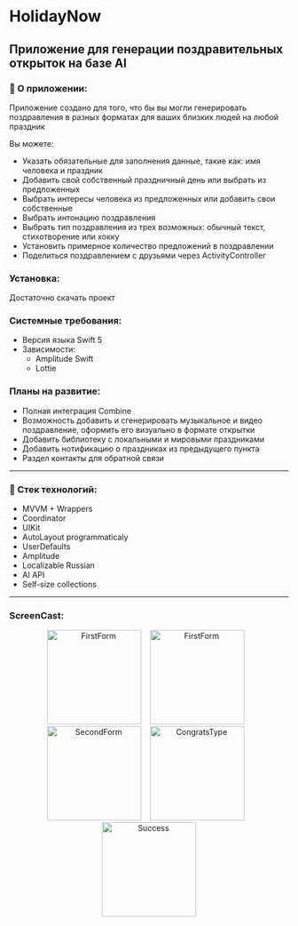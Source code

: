 # HolidayNow
## Приложение для генерации поздравительных открыток на базе AI
### 📝 О приложении:

Приложение создано для того, что бы вы могли генерировать поздравления в разных форматах для ваших близких людей на любой праздник

Вы можете:
+ Указать обязательные для заполнения данные, такие как: имя человека и праздник
+ Добавить свой собственный праздничный день или выбрать из предложенных
+ Выбрать интересы человека из предложенных или добавить свои собственные
+ Выбрать интонацию поздравления 
+ Выбрать тип поздравления из трех возможных: обычный текст, стихотворение или хокку 
+ Установить примерное количество предложений в поздравлении
+ Поделиться поздравлением с друзьями через ActivityController

### Установка:
Достаточно скачать проект

### Системные требования:
- Версия языка Swift 5
- Зависимости:
  - Amplitude Swift
  - Lottie
 
### Планы на развитие:
- Полная интеграция Combine
- Возможность добавить и сгенерировать музыкальное и видео поздравление, оформить его визуально в формате открытки
- Добавить библиотеку с локальными и мировыми праздниками
- Добавить нотификацию о праздниках из предыдущего пункта
- Раздел контакты для обратной связи

---

### 🔭 Стек технологий:
+ MVVM + Wrappers
+ Coordinator
+ UIKit
+ AutoLayout programmaticaly
+ UserDefaults
+ Amplitude
+ Localizable Russian
+ AI API
+ Self-size collections

---

### ScreenCast:

<div align="center">
    <img src="https://github.com/Georgii-N/holidayNow/assets/62737451/4fce21ee-05a2-492b-aff4-683d68a888db" width="170" alt="FirstForm">&nbsp;&nbsp;&nbsp;
  <img src="https://github.com/Georgii-N/holidayNow/assets/62737451/a2a0af14-1491-4dc5-a000-34c36f26d4ee" width="170" alt="FirstForm">&nbsp;&nbsp;&nbsp;
  <img src="https://github.com/Georgii-N/holidayNow/assets/62737451/b9ddf8c1-6db0-4652-b23f-d63b47c44df6" width="170" alt="SecondForm">&nbsp;&nbsp;&nbsp;
  <img src="https://github.com/Georgii-N/holidayNow/assets/62737451/6ca3f3e8-cce8-4d59-b334-1cb15422bbe8" width="170" alt="CongratsType">&nbsp;&nbsp;&nbsp;
  <img src="https://github.com/Georgii-N/holidayNow/assets/62737451/9a3dde23-30a1-4b28-80ac-e86f991ad784" width="170" alt="Success">
</div>
